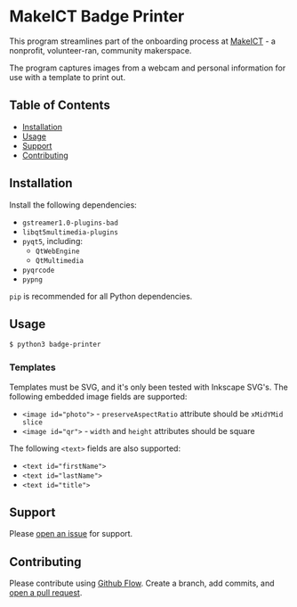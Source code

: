 # MakeICT Badge Printer

This program streamlines part of the onboarding process at [MakeICT](http://makeict.org) - a nonprofit, volunteer-ran, community makerspace.

The program captures images from a webcam and personal information for use with a template to print out.

## Table of Contents

* [Installation](#installation)
* [Usage](#usage)
* [Support](#support)
* [Contributing](#contributing)

## Installation

Install the following dependencies:
* `gstreamer1.0-plugins-bad`
* `libqt5multimedia-plugins`
* `pyqt5`, including:
	* `QtWebEngine`
	* `QtMultimedia`
* `pyqrcode`
* `pypng`

`pip` is recommended for all Python dependencies.

## Usage

```sh
$ python3 badge-printer
```

### Templates
Templates must be SVG, and it's only been tested with Inkscape SVG's. The following embedded image fields are supported:
* `<image id="photo">` - `preserveAspectRatio` attribute should be `xMidYMid slice`
* `<image id="qr">` - `width` and `height` attributes should be square

The following `<text>` fields are also supported:
* `<text id="firstName">`
* `<text id="lastName">`
* `<text id="title">`

## Support

Please [open an issue](https://github.com/makeict/badge-printer/issues/new) for support.

## Contributing

Please contribute using [Github Flow](https://guides.github.com/introduction/flow/). Create a branch, add commits, and [open a pull request](https://github.com/fraction/readme-boilerplate/compare/).

